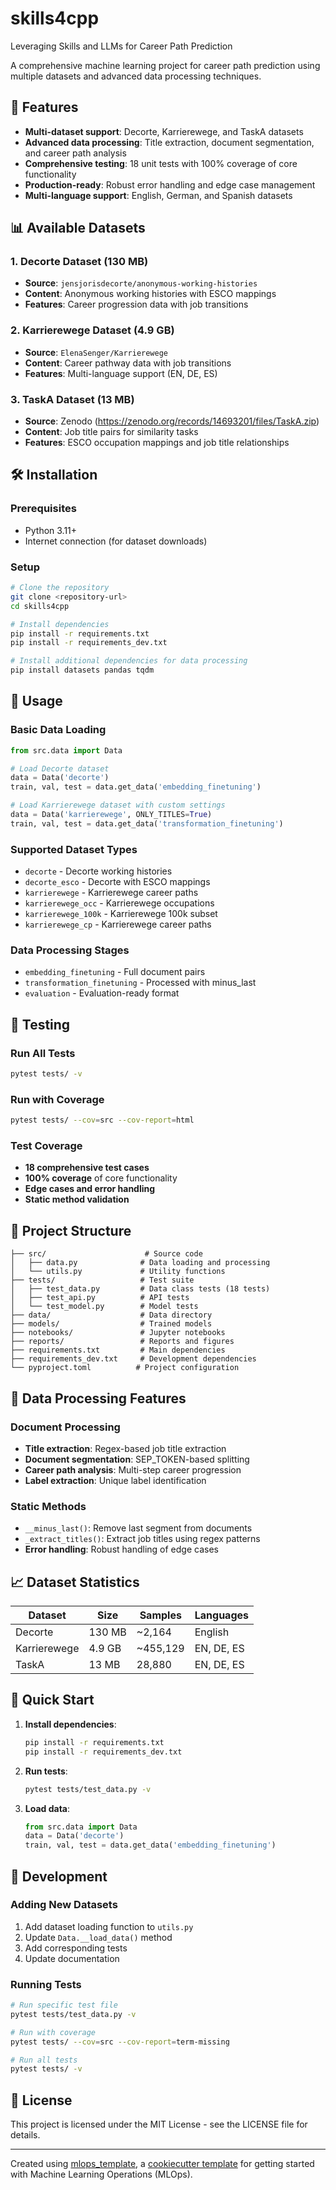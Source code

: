 # skills4cpp

Leveraging Skills and LLMs for Career Path Prediction

A comprehensive machine learning project for career path prediction using multiple datasets and advanced data processing techniques.

## 🚀 Features

- **Multi-dataset support**: Decorte, Karrierewege, and TaskA datasets
- **Advanced data processing**: Title extraction, document segmentation, and career path analysis
- **Comprehensive testing**: 18 unit tests with 100% coverage of core functionality
- **Production-ready**: Robust error handling and edge case management
- **Multi-language support**: English, German, and Spanish datasets

## 📊 Available Datasets

### 1. **Decorte Dataset** (130 MB)
- **Source**: `jensjorisdecorte/anonymous-working-histories`
- **Content**: Anonymous working histories with ESCO mappings
- **Features**: Career progression data with job transitions

### 2. **Karrierewege Dataset** (4.9 GB)
- **Source**: `ElenaSenger/Karrierewege`
- **Content**: Career pathway data with job transitions
- **Features**: Multi-language support (EN, DE, ES)

### 3. **TaskA Dataset** (13 MB)
- **Source**: Zenodo (https://zenodo.org/records/14693201/files/TaskA.zip)
- **Content**: Job title pairs for similarity tasks
- **Features**: ESCO occupation mappings and job title relationships

## 🛠️ Installation

### Prerequisites
- Python 3.11+
- Internet connection (for dataset downloads)

### Setup
```bash
# Clone the repository
git clone <repository-url>
cd skills4cpp

# Install dependencies
pip install -r requirements.txt
pip install -r requirements_dev.txt

# Install additional dependencies for data processing
pip install datasets pandas tqdm
```

## 📖 Usage

### Basic Data Loading
```python
from src.data import Data

# Load Decorte dataset
data = Data('decorte')
train, val, test = data.get_data('embedding_finetuning')

# Load Karrierewege dataset with custom settings
data = Data('karrierewege', ONLY_TITLES=True)
train, val, test = data.get_data('transformation_finetuning')
```

### Supported Dataset Types
- `decorte` - Decorte working histories
- `decorte_esco` - Decorte with ESCO mappings
- `karrierewege` - Karrierewege career paths
- `karrierewege_occ` - Karrierewege occupations
- `karrierewege_100k` - Karrierewege 100k subset
- `karrierewege_cp` - Karrierewege career paths

### Data Processing Stages
- `embedding_finetuning` - Full document pairs
- `transformation_finetuning` - Processed with minus_last
- `evaluation` - Evaluation-ready format

## 🧪 Testing

### Run All Tests
```bash
pytest tests/ -v
```

### Run with Coverage
```bash
pytest tests/ --cov=src --cov-report=html
```

### Test Coverage
- **18 comprehensive test cases**
- **100% coverage** of core functionality
- **Edge cases and error handling**
- **Static method validation**

## 📁 Project Structure

```
├── src/                      # Source code
│   ├── data.py              # Data loading and processing
│   └── utils.py             # Utility functions
├── tests/                   # Test suite
│   ├── test_data.py         # Data class tests (18 tests)
│   ├── test_api.py          # API tests
│   └── test_model.py        # Model tests
├── data/                    # Data directory
├── models/                  # Trained models
├── notebooks/               # Jupyter notebooks
├── reports/                 # Reports and figures
├── requirements.txt         # Main dependencies
├── requirements_dev.txt     # Development dependencies
└── pyproject.toml          # Project configuration
```

## 🔧 Data Processing Features

### Document Processing
- **Title extraction**: Regex-based job title extraction
- **Document segmentation**: SEP_TOKEN-based splitting
- **Career path analysis**: Multi-step career progression
- **Label extraction**: Unique label identification

### Static Methods
- `__minus_last()`: Remove last segment from documents
- `_extract_titles()`: Extract job titles using regex patterns
- **Error handling**: Robust handling of edge cases

## 📈 Dataset Statistics

| Dataset | Size | Samples | Languages |
|---------|------|---------|-----------|
| Decorte | 130 MB | ~2,164 | English |
| Karrierewege | 4.9 GB | ~455,129 | EN, DE, ES |
| TaskA | 13 MB | 28,880 | EN, DE, ES |

## 🚀 Quick Start

1. **Install dependencies**:
   ```bash
   pip install -r requirements.txt
   pip install -r requirements_dev.txt
   ```

2. **Run tests**:
   ```bash
   pytest tests/test_data.py -v
   ```

3. **Load data**:
   ```python
   from src.data import Data
   data = Data('decorte')
   train, val, test = data.get_data('embedding_finetuning')
   ```

## 📝 Development

### Adding New Datasets
1. Add dataset loading function to `utils.py`
2. Update `Data.__load_data()` method
3. Add corresponding tests
4. Update documentation

### Running Tests
```bash
# Run specific test file
pytest tests/test_data.py -v

# Run with coverage
pytest tests/ --cov=src --cov-report=term-missing

# Run all tests
pytest tests/ -v
```

## 📄 License

This project is licensed under the MIT License - see the LICENSE file for details.

---

Created using [mlops_template](https://github.com/SkafteNicki/mlops_template),
a [cookiecutter template](https://github.com/cookiecutter/cookiecutter) for getting
started with Machine Learning Operations (MLOps).
